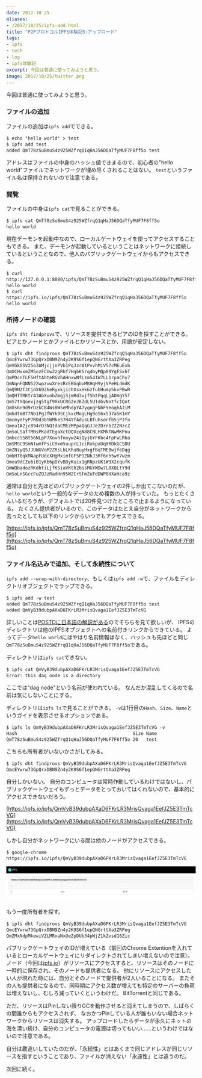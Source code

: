 ```yaml
---
date: 2017-10-25
aliases:
- /2017/10/25/ipfs-add.html
title: "P2PプロトコルIPFS体験記5:アップロード"
tags:
- ipfs
- tech
- log
- ipfs体験記
excerpt: 今回は普通に使ってみようと思う。
image: 2017/10/25/twitter.png
---
```


今回は普通に使ってみようと思う。

### ファイルの追加

ファイルの追加は`ipfs add`でできる。

```console
$ echo "hello world" > test
$ ipfs add test
added QmT78zSuBmuS4z925WZfrqQ1qHaJ56DQaTfyMUF7F8ff5o test
```

アドレスはファイルの中身のハッシュ値できまるので、初心者の"hello world"ファイルでネットワークが埋め尽くされることはない。
`test`というファイル名は保持されないので注意である。

### 閲覧

ファイルの中身は`ipfs cat`で見ることができる。

```console
$ ipfs cat QmT78zSuBmuS4z925WZfrqQ1qHaJ56DQaTfyMUF7F8ff5o
hello world
```

現在デーモンを起動中なので、ローカルゲートウェイを使ってアクセスすることもできる。
また、デーモンが起動しているということはネットワークに接続しているということなので、他人のパブリックゲートウェイからもアクセスできる。

```console
$ curl http://127.0.0.1:8080/ipfs/QmT78zSuBmuS4z925WZfrqQ1qHaJ56DQaTfyMUF7F8ff5o
hello world
$ curl https://ipfs.io/ipfs/QmT78zSuBmuS4z925WZfrqQ1qHaJ56DQaTfyMUF7F8ff5o
hello world
```

### 所持ノードの確認

`ipfs dht findprovs`で、リソースを提供できるピアのIDを探すことができる。
ピアとかノードとかファイルとかリソースとか、用語が安定しない。

```console
$ ipfs dht findprovs QmT78zSuBmuS4z925WZfrqQ1qHaJ56DQaTfyMUF7F8ff5o
QmcEYwrw73GpQrxDBN9Zn4y2K9S6f1epQNGrttXa3ZRPeg
QmVGkGSV25o3AMjcjjnPVb1PqJzrA1PvvhMiV57cMEuExb
QmUCHxxmZM5ozFCUw2zgRbf7HgbK5rq4byMQp89YgFSxhT
QmPDcnTLF5HftAhteRGVhAHnxwNfLzm541W7LL1rpaChy7
QmNqnFQNN522wpzvwXresRcEBGqbvMKHqH9yjVPeHLdmdK
QmQ9N2TJCjdX69Z6eRyxkjichXsxHk6zTubHumpSkxPBwR
QmQHTTRKtr43AbXuobZmgjSjmRd3vjfSbtPqqLjADHgY5T
QmS7tYQoexjzg5tgf9XkUCRG2eJKZdL5U1dGvNotfc1Qnt
QmUs6n9d9rUzkC84WsBW5eMhdpYA7yqngFNbFYeoqhAJiM
QmbdtmB77Nb1PgJfWYk9SCjkxcMogLHg9oS6xS37a5K1mY
QmcmyeFyP7RDd3bSWMke57H4YfAdusLBfuhsorfb5jPJfn
Qmeu1A2jc894rD3NQtdaCMEzMPpaQqGJJe2DrnbZZ2NzcZ
QmSoLSafTMBsPKadTEgaXctDQVcqN88CNLHXMkTNwMKPnu
QmbccS58t56NLpP7Xovhfnoyw24iQyjGYFKbc4FpFwLRba
QmSMSC9SmN1wmfPsiCHxm5uuprL1ciRxkpaUqXRDkGCSDU
QmZNzyQ5JJUWGVoM2ZRsLbLKhuBuyHxgfBqTMEBwjfeDqg
QmbHT8qkMAapFUdcXHgMximfGF5P1ZNhJ3Rf6nh5wY7wzm
Qmea9dCZu6iB1yKb6pDYvBDyKuix1gRNpzUK1W3X2cqufK
QmWQbadozRKdhtiLjfKSiaVKth2bssMGYWDw7L8XQLtY9d
QmSoLnSGccFuZQJzRadHn95W2CrSFmZuTdDWP8HXaHca9z
```

通常は自分と先ほどのパブリックゲートウェイの2件しか出てこないのだが、`hello world`という一般的なデータのため複数の人が持っていた。
もっとたくさんいるだろうが、デフォルトでは20件見つけたところで止まるようになっている。
たくさん提供者がいるので、このデータはたとえ自分がネットワークから去ったとしても以下のリンクからいつでもアクセスできる。

[https://ipfs.io/ipfs/QmT78zSuBmuS4z925WZfrqQ1qHaJ56DQaTfyMUF7F8ff5o](https://ipfs.io/ipfs/QmT78zSuBmuS4z925WZfrqQ1qHaJ56DQaTfyMUF7F8ff5o)

### ファイル名込みで追加、そして永続性について

`ipfs add --wrap-with-directory`、もしくは`ipfs add -w`で、ファイルをディレクトリオブジェクトでラップできる。

```console
$ ipfs add -w test
added QmT78zSuBmuS4z925WZfrqQ1qHaJ56DQaTfyMUF7F8ff5o test
added QmVyB39dubpAXaD6FKrLR3MrisQvaga1EefJZ5E3TmTcVG
```

詳しいことは[POSTDに日本語の解説がある](http://postd.cc/an-introduction-to-ipfs/)のでそちらを見て欲しいが、
IPFSのディレクトリは他のIPFSオブジェクトへの名前付きリンクからできている。
よってデータ`hello world`にはやはり名前情報はなく、ハッシュも先ほどと同じ`QmT78zSuBmuS4z925WZfrqQ1qHaJ56DQaTfyMUF7F8ff5o`である。

ディレクトリは`ipfs cat`できない。

```console
$ ipfs cat QmVyB39dubpAXaD6FKrLR3MrisQvaga1EefJZ5E3TmTcVG
Error: this dag node is a directory
```

ここでは"dag node"という名前が使われている。
なんだか混乱してくるので名前は気にしないことにする。

ディレクトリは`ipfs ls`で見ることができる。
`-v`は1行目の`Hash`、`Size`、`Name`というガイドを表示させるオプションである。

```console
$ ipfs ls QmVyB39dubpAXaD6FKrLR3MrisQvaga1EefJZ5E3TmTcVG -v
Hash                                           Size Name
QmT78zSuBmuS4z925WZfrqQ1qHaJ56DQaTfyMUF7F8ff5o 20   test
```

こちらも所有者がいないかさがしてみる。

```console
$ ipfs dht findprovs QmVyB39dubpAXaD6FKrLR3MrisQvaga1EefJZ5E3TmTcVG
QmcEYwrw73GpQrxDBN9Zn4y2K9S6f1epQNGrttXa3ZRPeg
```

自分しかいない。
自分のコンピュータは常時作動しているわけではないし、パブリックゲートウェイもずっとデータをとっておいてはくれないので、基本的にアクセスできないだろう。

[https://ipfs.io/ipfs/QmVyB39dubpAXaD6FKrLR3MrisQvaga1EefJZ5E3TmTcVG](https://ipfs.io/ipfs/QmVyB39dubpAXaD6FKrLR3MrisQvaga1EefJZ5E3TmTcVG)

しかし自分がネットワークにいる間は他のノードがアクセスできる。

```console
$ google-chrome https://ipfs.io/ipfs/QmVyB39dubpAXaD6FKrLR3MrisQvaga1EefJZ5E3TmTcVG
```

![スクショ](/assets/2017/10/25/screenshot.png)

もう一度所有者を探す。

```console
$ ipfs dht findprovs QmVyB39dubpAXaD6FKrLR3MrisQvaga1EefJZ5E3TmTcVG
QmcEYwrw73GpQrxDBN9Zn4y2K9S6f1epQNGrttXa3ZRPeg
QmZMxNdpMkewiVZLMRxaNxUeZpDUb34pWjZ1kZvsd16Zic
```

パブリックゲートウェイのIDが増えている（前回のChrome Extentionを入れているとローカルゲートウェイにリダイレクトされてしまい増えないので注意）。
ノード（今回は[ipfs.io](https://ipfs.io)）がリソースにアクセスすると、リソースはそのノードに一時的に保存され、そのノードも提供者になる。
他にリソースにアクセスしたい人が現れた時には、自分とそのノードで提供者が2人いることになる。
またその人も提供者になるので、同時期にアクセス数が増えても特定のサーバーの負荷は増えないし、むしろ減っていくというわけだ。
BitTorrentと同じである。

ただ、リソースはPinしない限りGCを動作させると消えてしまうので、しばらくの間誰からもアクセスされず、
なおかつPinしている人が誰もいない場合ネットワークからリソースは消失する。
アップロードしたらデータが永久にネットの海を漂い続け、自分のコンピュータの電源は切ってもいい……というわけではないので注意である。

自分は勘違いしていたのだが、「永続性」とはあくまで同じアドレスが同じリソースを指すということであり、ファイルが消えない「永遠性」とは違うのだ。

次回に続く。
